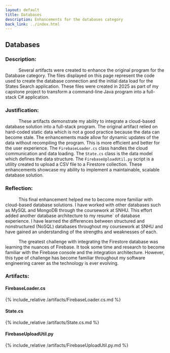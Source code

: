 ```yaml
---
layout: default
title: Databases
description: Enhancements for the databases category
back_link: ../index.html
---
```

## Databases

### Description:
<p style="text-indent:3em;">
Several artifacts were created to enhance the original program for the Database category. The files displayed on this page represent the code used to create the database connection and the initial data load for the States Search application. These files were created in 2025 as part of my capstone project to transform a command-line Java program into a full-stack C# application.
</p>

### Justification:
<p style="text-indent:3em;">
These artifacts demonstrate my ability to integrate a cloud-based database solution into a full-stack program. The original artifact relied on hard-coded static data which is not a good practice because the data can become stale. The enhancements made allow for dynamic updates of the data without recompiling the program. This is more efficient and better for the user experience. The <code>FirebaseLoader.cs</code> class handles the cloud communication and data loading. The <code>State.cs</code> class is the data model which defines the data structure. The <code>FirebaseUploadUtil.py</code> script is a utility created to upload a CSV file to a Firestore collection. These enhancements showcase my ability to implement a maintainable, scalable database solution.
</p> 

### Reflection:
<p style="text-indent:3em;">
This final enhancement helped me to become more familiar with cloud-based database solutions. I have worked with other databases such as MySQL and MongoDB through the coursework at SNHU. This effort added another database architecture to my resume` of database experience. I have learned the differences between structured and nonstructured (NoSQL) databases throughout my coursework at SNHU and have gained an understanding of the strengths and weaknesses of each.
</p>

<p style="text-indent:3em;">
The greatest challenge with integrating the Firestore database was learning the nuances of Firebase. It took some time and research to become familiar with the Firebase console and the integration architecture. However, this type of challenge has become familiar throughout my software engineering career as the technology is ever evolving.
</p>

### Artifacts:

#### FirebaseLoader.cs
{% include_relative /artifacts/FirebaseLoader.cs.md %}

#### State.cs
{% include_relative /artifacts/State.cs.md %}

#### FirebaseUploadUtil.py
{% include_relative /artifacts/FirebaseUploadUtil.py.md %}